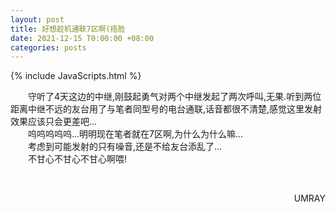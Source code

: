 ```yaml
---
layout: post
title: 好想趁机通联7区啊(捂脸
date: 2021-12-15 T0:00:00 +08:00
categories: posts
---
```


{% include JavaScripts.html %}

&emsp;&emsp;守听了4天这边的中继,刚鼓起勇气对两个中继发起了两次呼叫,无果.听到两位距离中继不远的友台用了与笔者同型号的电台通联,话音都很不清楚,感觉这里发射效果应该只会更差吧...  
&emsp;&emsp;呜呜呜呜呜...明明现在笔者就在7区啊,为什么为什么嘛...  
&emsp;&emsp;考虑到可能发射的只有噪音,还是不给友台添乱了...  
&emsp;&emsp;不甘心不甘心不甘心啊喂!  

&emsp;&emsp;
<p align="right">UMRAY</p>

